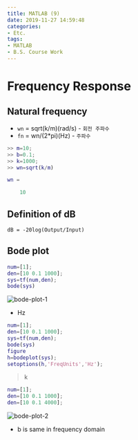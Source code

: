 ```yaml
---
title: MATLAB (9)
date: 2019-11-27 14:59:48
categories:
- Etc.
tags:
- MATLAB
- B.S. Course Work
---
```

# Frequency Response

## Natural frequency
+ `wn` = sqrt(k/m)(rad/s) - `회전 주파수`
+ `fn` = wn/(2*pi)(Hz) - `주파수`

~~~Matlab
>> m=10;
>> b=0.1;
>> k=1000;
>> wn=sqrt(k/m)

wn =

    10
~~~
<!-- more -->

## Definition of dB

`dB = -20log(Output/Input)`

## Bode plot

~~~Matlab
num=[1];
den=[10 0.1 1000];
sys=tf(num,den);
bode(sys)
~~~

![bode-plot-1](/images/matlab-9/bode-plot-1.png)

+ Hz

~~~Matlab
num=[1];
den=[10 0.1 1000];
sys=tf(num,den);
bode(sys)
figure
h=bodeplot(sys);
setoptions(h,'FreqUnits','Hz');
~~~

> k

~~~Matlab
num=[1];
den=[10 0.1 1000];
den=[10 0.1 4000];
~~~

![bode-plot-2](/images/matlab-9/bode-plot-2.png)

+ b is same in frequency domain